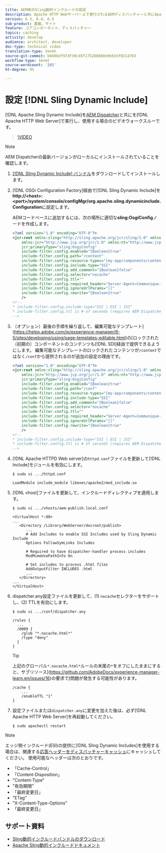 ```yaml
---
title: AEM用のSling動的インクルードの設定
description: Apache HTTP Webサーバー上で実行されるAEMディスパッチャーと共にApache Sling Dynamic Includeをインストールして使用するビデオのウォークスルーです。
version: 6.3, 6.4, 6.5
sub-product: 基盤、サイト
feature: コアコンポーネント，ディスパッチャー
topics: caching
activity: develop
audience: architect, developer
doc-type: technical video
translation-type: tm+mt
source-git-commit: b040bdf97df39c45f175288608e965e5f0214703
workflow-type: tm+mt
source-wordcount: '265'
ht-degree: 9%

---
```



# 設定 [!DNL Sling Dynamic Include]

[!DNL Apache Sling Dynamic Include]を[AEM Dispatcher](https://docs.adobe.com/content/help/ja-JP/experience-manager-dispatcher/using/dispatcher.html)と共にを[!DNL Apache HTTP Web Server]で実行し、使用する場合のビデオウォークスルーです。

>[!VIDEO](https://video.tv.adobe.com/v/17040/?quality=12&learn=on)

>[!NOTE]
>
> AEM Dispatcherの最新バージョンがローカルにインストールされていることを確認します。

1. [[!DNL Sling Dynamic Include] バンドル](https://sling.apache.org/downloads.cgi)をダウンロードしてインストールします。
1. [!DNL OSGi Configuration Factory]経由で[!DNL Sling Dynamic Include]を&#x200B;**http://&lt;host>:&lt;port>/system/console/configMgr/org.apache.sling.dynamicinclude.Configuration**&#x200B;に設定します。

   AEMコードベースに追加するには、次の場所に適切な&#x200B;**sling:OsgiConfig**&#x200B;ノードを作成します。

   ```xml
   <?xml version="1.0" encoding="UTF-8"?>
   <jcr:root xmlns:sling="http://sling.apache.org/jcr/sling/1.0" xmlns:cq="http://www.day.com/jcr/cq/1.0"
       xmlns:jcr="http://www.jcp.org/jcr/1.0" xmlns:nt="http://www.jcp.org/jcr/nt/1.0"
       jcr:primaryType="sling:OsgiConfig"
       include-filter.config.enabled="{Boolean}true"
       include-filter.config.path="/content"
       include-filter.config.resource-types="[my-app/components/content/highly-dynamic]"
       include-filter.config.include-type="SSI" 
       include-filter.config.add_comment="{Boolean}false"
       include-filter.config.selector="nocache"
       include-filter.config.ttl=""
       include-filter.config.required_header="Server-Agent=Communique-Dispatcher"
       include-filter.config.ignoreUrlParams="[]"
       include-filter.config.rewrite="{Boolean}true"
       />
   <!--
   * include-filter.config.include-type="SSI | ESI | JSI"
   * include-filter.config.ttl is # of seconds (requires AEM Dispatcher 4.1.11+)
   -->
   ```

1. （オプション）最後の手順を繰り返して、編集可能なテンプレート](https://helpx.adobe.com/jp/experience-manager/6-5/sites/developing/using/page-templates-editable.html)の[ロックされた（初期の）コンポーネントのコンテンツも[!DNL SDI]経由で提供できるようにします。 編集可能なテンプレートのロックされたコンテンツが`/content`ではなく`/conf`から提供されるのが追加の設定の理由です。

   ```xml
   <?xml version="1.0" encoding="UTF-8"?>
   <jcr:root xmlns:sling="http://sling.apache.org/jcr/sling/1.0" xmlns:cq="http://www.day.com/jcr/cq/1.0"
       xmlns:jcr="http://www.jcp.org/jcr/1.0" xmlns:nt="http://www.jcp.org/jcr/nt/1.0"
       jcr:primaryType="sling:OsgiConfig"
       include-filter.config.enabled="{Boolean}true"
       include-filter.config.path="/conf"
       include-filter.config.resource-types="[my-app/components/content/highly-dynamic]"
       include-filter.config.include-type="SSI" 
       include-filter.config.add_comment="{Boolean}false"
       include-filter.config.selector="nocache"
       include-filter.config.ttl=""
       include-filter.config.required_header="Server-Agent=Communique-Dispatcher"
       include-filter.config.ignoreUrlParams="[]"
       include-filter.config.rewrite="{Boolean}true"
       />
   <!--
   * include-filter.config.include-type="SSI | ESI | JSI"
   * include-filter.config.ttl is # of seconds (requires AEM Dispatcher 4.1.11+)
   -->
   ```

1. [!DNL Apache HTTPD Web server]の`httpd.conf`ファイルを更新して[!DNL Include]モジュールを有効にします。

   ```shell
   $ sudo vi .../httpd.conf
   ```

   ```shell
   LoadModule include_module libexec/apache2/mod_include.so
   ```

1. [!DNL vhost]ファイルを更新して、インクルードディレクティブを適用します。

   ```shell
   $ sudo vi .../vhosts/aem-publish.local.conf
   ```

   ```shell
   <VirtualHost *:80>
   ...
      <Directory /Library/WebServer/docroot/publish>
         ...
         # Add Includes to enable SSI Includes used by Sling Dynamic Include
         Options FollowSymLinks Includes
   
         # Required to have dispatcher-handler process includes
         ModMimeUsePathInfo On
   
         # Set includes to process .html files
         AddOutputFilter INCLUDES .html
         ...
      </Directory>
   ...
   </VirtualHost>
   ```

1. dispatcher.any設定ファイルを更新して、(1) `nocache`セレクターをサポートし、(2) TTLを有効にします。

   ```shell
   $ sudo vi .../conf/dispatcher.any
   ```

   ```shell
   /rules {
     ...
     /0009 {
       /glob "*.nocache.html*"
       /type "deny"
     } 
   }
   ```

   >[!TIP]
   >
   > 上記のグローバル`*.nocache.html*`ルールの末尾の`*`をオフにしたままにすると、サブリソース](https://github.com/AdobeDocs/experience-manager-learn.en/issues/16)の要求で[問題が発生する可能性があります。

   ```shell
   /cache {
       ...
       /enableTTL "1"
   }
   ```

1. 設定ファイルまたは`dispatcher.any`に変更を加えた後は、必ず[!DNL Apache HTTP Web Server]を再起動してください。

   ```shell
   $ sudo apachectl restart
   ```

>[!NOTE]
>
>エッジ側インクルード(ESI)の提供に[!DNL Sling Dynamic Includes]を使用する場合は、関連する[応答ヘッダーをディスパッチャーキャッシュ](https://docs.adobe.com/content/help/en/experience-manager-dispatcher/using/configuring/dispatcher-configuration.html#CachingHTTPResponseHeaders)にキャッシュしてください。 使用可能なヘッダーは次のとおりです。
>
>* 「Cache-Control」
>* 「Content-Disposition」
>* &quot;Content-Type&quot;
>* &quot;有効期限&quot;
>* 「最終変更日」
>* &quot;ETag&quot;
>* &quot;X-Content-Type-Options&quot;
>* 「最終変更日」

>



## サポート資料

* [Sling動的インクルードバンドルのダウンロード](https://sling.apache.org/downloads.cgi)
* [Apache Sling動的インクルードドキュメント](https://github.com/Cognifide/Sling-Dynamic-Include)
